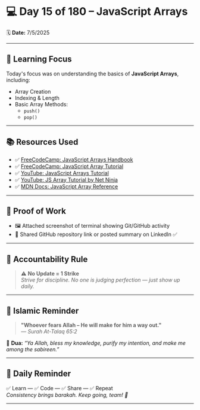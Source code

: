 # 💻 Day 15 of 180 – JavaScript Arrays

🗓 **Date:** 7/5/2025

---

## 🧠 Learning Focus

Today's focus was on understanding the basics of **JavaScript Arrays**, including:

- Array Creation  
- Indexing & Length  
- Basic Array Methods:  
  - `push()`  
  - `pop()`  

---

## 📚 Resources Used

- ✅ [FreeCodeCamp: JavaScript Arrays Handbook](https://www.freecodecamp.org/news/javascript-array-handbook/)
- ✅ [FreeCodeCamp: JavaScript Array Tutorial](https://www.freecodecamp.org/news/javascript-array-tutorial-array-methods-in-js/)
- ✅ [YouTube: JavaScript Arrays Tutorial](https://www.youtube.com/watch?v=gl0cpq4RJhU)
- ✅ [YouTube: JS Array Tutorial by Net Ninja](https://www.youtube.com/watch?v=EUnV-fCY0Pc&pp=ygUoSmF2YVNjcmlwdCBBcnJheXMgVHV0b3JpYWwgYnkgTmV0IE5pbmphINIHCQnBCQGHKiGM7w%3D%3D)
- ✅ [MDN Docs: JavaScript Array Reference](https://developer.mozilla.org/en-US/docs/Web/JavaScript/Reference/Global_Objects/Array)

---

## 📸 Proof of Work

- 🖼 Attached screenshot of terminal showing Git/GitHub activity  
- 🔗 Shared GitHub repository link or posted summary on LinkedIn ✅

---

## 🛑 Accountability Rule

> ⚠️ **No Update = 1 Strike**  
_Strive for discipline. No one is judging perfection — just show up daily._

---

## 🕋 Islamic Reminder

> **"Whoever fears Allah – He will make for him a way out."**  
— *Surah At-Talaq 65:2*

🤲 **Dua:** _“Ya Allah, bless my knowledge, purify my intention, and make me among the sabireen.”_

---

## 📢 Daily Reminder

✅ Learn — ✅ Code — ✅ Share — ✅ Repeat  
_Consistency brings barakah. Keep going, team! 🚀_

---
